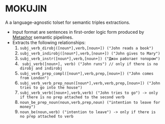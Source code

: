 # MOKUJIN

A a language-agnostic tolset for semantic triples extractions.

* Input format are sentences in first-order logic form produced by [Metaphor](https://github.com/metaphor-adp/Metaphor-ADP) semantic pipelines.
* Extracts the following relationships:
  1. `subj_verb_dirobj([noun*],verb,[noun+]) ("John reads a book")`
  1. `subj_verb_indirobj([noun*],verb,[noun+]) ("John gives to Mary")`
  1. `subj_verb_instr([noun*],verb,[noun+]) ("Джон работает топором")`
  1. ` subj_verb([noun+], verb) ("John runs") // only if there is no dirobj and indirobj`
  1. `subj_verb_prep_compl([noun*],verb,prep,[noun+]) ("John comes from London")`
  1. `subj_verb_verb_prep_noun([noun*],verb,verb,prep,[noun+]) ("John tries to go into the house")`
  1. `subj_verb_verb([noun+],verb,verb) ("John tries to go") -> only if there is no prep attached to the second verb`
  1. `noun_be_prep_noun(noun,verb,prep,noun) ("intention to leave for money")`
  1. `noun_be(noun,verb) ("intention to leave") -> only if there is no prep attached to verb`
 
